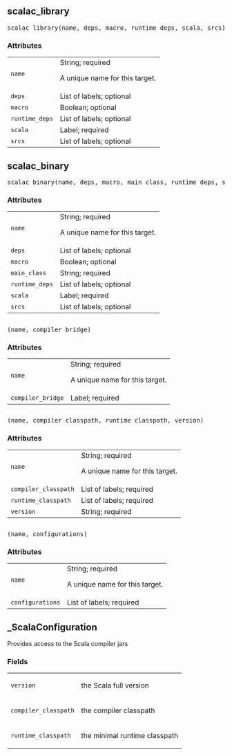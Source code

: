 <a name="#scalac_library"></a>
## scalac_library

<pre>
scalac_library(name, deps, macro, runtime_deps, scala, srcs)
</pre>



### Attributes

<table class="params-table">
  <colgroup>
    <col class="col-param" />
    <col class="col-description" />
  </colgroup>
  <tbody>
    <tr id="#scalac_library_name">
      <td><code>name</code></td>
      <td>
        String; required
        <p>
          A unique name for this target.
        </p>
      </td>
    </tr>
    <tr id="#scalac_library_deps">
      <td><code>deps</code></td>
      <td>
        List of labels; optional
      </td>
    </tr>
    <tr id="#scalac_library_macro">
      <td><code>macro</code></td>
      <td>
        Boolean; optional
      </td>
    </tr>
    <tr id="#scalac_library_runtime_deps">
      <td><code>runtime_deps</code></td>
      <td>
        List of labels; optional
      </td>
    </tr>
    <tr id="#scalac_library_scala">
      <td><code>scala</code></td>
      <td>
        Label; required
      </td>
    </tr>
    <tr id="#scalac_library_srcs">
      <td><code>srcs</code></td>
      <td>
        List of labels; optional
      </td>
    </tr>
  </tbody>
</table>


<a name="#scalac_binary"></a>
## scalac_binary

<pre>
scalac_binary(name, deps, macro, main_class, runtime_deps, scala, srcs)
</pre>



### Attributes

<table class="params-table">
  <colgroup>
    <col class="col-param" />
    <col class="col-description" />
  </colgroup>
  <tbody>
    <tr id="#scalac_binary_name">
      <td><code>name</code></td>
      <td>
        String; required
        <p>
          A unique name for this target.
        </p>
      </td>
    </tr>
    <tr id="#scalac_binary_deps">
      <td><code>deps</code></td>
      <td>
        List of labels; optional
      </td>
    </tr>
    <tr id="#scalac_binary_macro">
      <td><code>macro</code></td>
      <td>
        Boolean; optional
      </td>
    </tr>
    <tr id="#scalac_binary_main_class">
      <td><code>main_class</code></td>
      <td>
        String; required
      </td>
    </tr>
    <tr id="#scalac_binary_runtime_deps">
      <td><code>runtime_deps</code></td>
      <td>
        List of labels; optional
      </td>
    </tr>
    <tr id="#scalac_binary_scala">
      <td><code>scala</code></td>
      <td>
        Label; required
      </td>
    </tr>
    <tr id="#scalac_binary_srcs">
      <td><code>srcs</code></td>
      <td>
        List of labels; optional
      </td>
    </tr>
  </tbody>
</table>


<a name="#<unknown name>"></a>
## <unknown name>

<pre>
<unknown name>(name, compiler_bridge)
</pre>



### Attributes

<table class="params-table">
  <colgroup>
    <col class="col-param" />
    <col class="col-description" />
  </colgroup>
  <tbody>
    <tr id="#<unknown name>_name">
      <td><code>name</code></td>
      <td>
        String; required
        <p>
          A unique name for this target.
        </p>
      </td>
    </tr>
    <tr id="#<unknown name>_compiler_bridge">
      <td><code>compiler_bridge</code></td>
      <td>
        Label; required
      </td>
    </tr>
  </tbody>
</table>


<a name="#<unknown name>"></a>
## <unknown name>

<pre>
<unknown name>(name, compiler_classpath, runtime_classpath, version)
</pre>



### Attributes

<table class="params-table">
  <colgroup>
    <col class="col-param" />
    <col class="col-description" />
  </colgroup>
  <tbody>
    <tr id="#<unknown name>_name">
      <td><code>name</code></td>
      <td>
        String; required
        <p>
          A unique name for this target.
        </p>
      </td>
    </tr>
    <tr id="#<unknown name>_compiler_classpath">
      <td><code>compiler_classpath</code></td>
      <td>
        List of labels; required
      </td>
    </tr>
    <tr id="#<unknown name>_runtime_classpath">
      <td><code>runtime_classpath</code></td>
      <td>
        List of labels; required
      </td>
    </tr>
    <tr id="#<unknown name>_version">
      <td><code>version</code></td>
      <td>
        String; required
      </td>
    </tr>
  </tbody>
</table>


<a name="#<unknown name>"></a>
## <unknown name>

<pre>
<unknown name>(name, configurations)
</pre>



### Attributes

<table class="params-table">
  <colgroup>
    <col class="col-param" />
    <col class="col-description" />
  </colgroup>
  <tbody>
    <tr id="#<unknown name>_name">
      <td><code>name</code></td>
      <td>
        String; required
        <p>
          A unique name for this target.
        </p>
      </td>
    </tr>
    <tr id="#<unknown name>_configurations">
      <td><code>configurations</code></td>
      <td>
        List of labels; required
      </td>
    </tr>
  </tbody>
</table>


<a name="#_ScalaConfiguration"></a>
## _ScalaConfiguration

Provides access to the Scala compiler jars

### Fields

<table class="params-table">
  <colgroup>
    <col class="col-param" />
    <col class="col-description" />
  </colgroup>
  <tbody>
    <tr id="#_ScalaConfiguration_version">
      <td><code>version</code></td>
      <td>
        <p>the Scala full version</p>
      </td>
    </tr>
    <tr id="#_ScalaConfiguration_compiler_classpath">
      <td><code>compiler_classpath</code></td>
      <td>
        <p>the compiler classpath</p>
      </td>
    </tr>
    <tr id="#_ScalaConfiguration_runtime_classpath">
      <td><code>runtime_classpath</code></td>
      <td>
        <p>the minimal runtime classpath</p>
      </td>
    </tr>
  </tbody>
</table>


